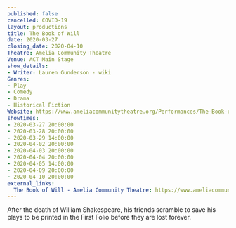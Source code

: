 ```yaml
---
published: false
cancelled: COVID-19
layout: productions
title: The Book of Will
date: 2020-03-27
closing_date: 2020-04-10
Theatre: Amelia Community Theatre
Venue: ACT Main Stage
show_details:
- Writer: Lauren Gunderson - wiki
Genres: 
- Play
- Comedy
- Drama
- Historical Fiction
Website: https://www.ameliacommunitytheatre.org/Performances/The-Book-of-Will
showtimes:
- 2020-03-27 20:00:00
- 2020-03-28 20:00:00
- 2020-03-29 14:00:00
- 2020-04-02 20:00:00
- 2020-04-03 20:00:00
- 2020-04-04 20:00:00
- 2020-04-05 14:00:00
- 2020-04-09 20:00:00
- 2020-04-10 20:00:00
external_links:
  The Book of Will - Amelia Community Theatre: https://www.ameliacommunitytheatre.org/Performances/The-Book-of-Will
---
```

After the death of William Shakespeare, his friends scramble to save his plays to be printed in the First Folio before they are lost forever.
  